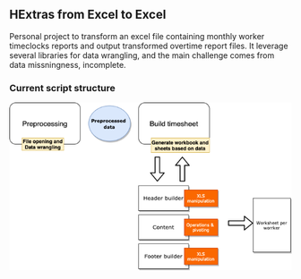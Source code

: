 ## HExtras from Excel to Excel

Personal project to transform an excel file containing monthly worker timeclocks reports and output transformed overtime report files. It leverage several libraries for data wrangling, and the main challenge comes from data missningness, incomplete. 

### Current script structure


![Module diagram](hextras_arch.png)